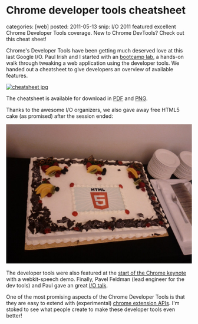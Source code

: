 Chrome developer tools cheatsheet
=================================
categories: [web]
posted: 2011-05-13
snip: I/O 2011 featured excellent Chrome Developer Tools coverage. New to Chrome DevTools?
  Check out this cheat sheet!




Chrome's Developer Tools have been getting much deserved love at this last
Google I/O. Paul Irish and I started with an [bootcamp lab][], a hands-on 
walk through tweaking a web application using the developer tools. We handed
out a cheatsheet to give developers an overview of available features.

[![cheatsheet jpg][]][cheatsheet pdf]

The cheatsheet is available for download in [PDF][cheatsheet pdf] and
[PNG][cheatsheet png]. 

Thanks to the awesome I/O organizers, we also gave away free HTML5 cake (as
promised) after the session ended:

![html5 cake][]

The developer tools were also featured at the [start of the Chrome keynote][]
with a webkit-speech demo. Finally, Pavel Feldman (lead engineer for the dev
tools) and Paul gave an great [I/O talk][].

One of the most promising aspects of the Chrome Developer Tools is that they
are easy to extend with (experimental) [chrome extension APIs][]. I'm stoked to
see what people create to make these developer tools even better!

[start of the Chrome keynote]: http://www.youtube.com/watch?v=MiYND_zvIc0&t=8m30s
[cheatsheet jpg]: https://github.com/borismus/DevTools-Lab/raw/master/cheatsheet/chromedev-cheatsheet.jpg
[cheatsheet pdf]: https://github.com/borismus/DevTools-Lab/raw/master/cheatsheet/chromedev-cheatsheet.pdf
[cheatsheet png]: https://github.com/borismus/DevTools-Lab/raw/master/cheatsheet/chromedev-cheatsheet.png
[chrome extension APIs]: http://code.google.com/chrome/extensions/trunk/experimental.devtools.html
[html5 cake]: html5-cake.jpg
[bootcamp lab]: http://www.io-bootcamp.com/
[I/O talk]: http://www.youtube.com/watch?v=N8SS-rUEZPg


